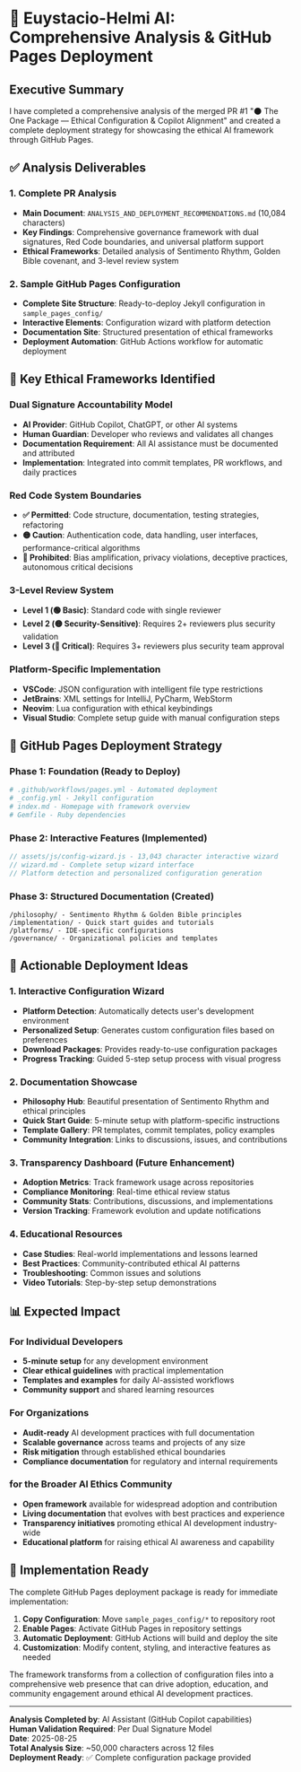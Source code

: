 # 🎯 Euystacio-Helmi AI: Comprehensive Analysis & GitHub Pages Deployment

## Executive Summary

I have completed a comprehensive analysis of the merged PR #1 "🌑 The One Package — Ethical Configuration & Copilot Alignment" and created a complete deployment strategy for showcasing the ethical AI framework through GitHub Pages.

## ✅ Analysis Deliverables

### 1. Complete PR Analysis
- **Main Document**: `ANALYSIS_AND_DEPLOYMENT_RECOMMENDATIONS.md` (10,084 characters)
- **Key Findings**: Comprehensive governance framework with dual signatures, Red Code boundaries, and universal platform support
- **Ethical Frameworks**: Detailed analysis of Sentimento Rhythm, Golden Bible covenant, and 3-level review system

### 2. Sample GitHub Pages Configuration
- **Complete Site Structure**: Ready-to-deploy Jekyll configuration in `sample_pages_config/`
- **Interactive Elements**: Configuration wizard with platform detection
- **Documentation Site**: Structured presentation of ethical frameworks
- **Deployment Automation**: GitHub Actions workflow for automatic deployment

## 🌟 Key Ethical Frameworks Identified

### Dual Signature Accountability Model
- **AI Provider**: GitHub Copilot, ChatGPT, or other AI systems
- **Human Guardian**: Developer who reviews and validates all changes
- **Documentation Requirement**: All AI assistance must be documented and attributed
- **Implementation**: Integrated into commit templates, PR workflows, and daily practices

### Red Code System Boundaries
- **✅ Permitted**: Code structure, documentation, testing strategies, refactoring
- **🟡 Caution**: Authentication code, data handling, user interfaces, performance-critical algorithms  
- **🔴 Prohibited**: Bias amplification, privacy violations, deceptive practices, autonomous critical decisions

### 3-Level Review System
- **Level 1 (🟢 Basic)**: Standard code with single reviewer
- **Level 2 (🟡 Security-Sensitive)**: Requires 2+ reviewers plus security validation
- **Level 3 (🔴 Critical)**: Requires 3+ reviewers plus security team approval

### Platform-Specific Implementation
- **VSCode**: JSON configuration with intelligent file type restrictions
- **JetBrains**: XML settings for IntelliJ, PyCharm, WebStorm
- **Neovim**: Lua configuration with ethical keybindings
- **Visual Studio**: Complete setup guide with manual configuration steps

## 🚀 GitHub Pages Deployment Strategy

### Phase 1: Foundation (Ready to Deploy)
```yaml
# .github/workflows/pages.yml - Automated deployment
# _config.yml - Jekyll configuration  
# index.md - Homepage with framework overview
# Gemfile - Ruby dependencies
```

### Phase 2: Interactive Features (Implemented)
```javascript
// assets/js/config-wizard.js - 13,043 character interactive wizard
// wizard.md - Complete setup wizard interface
// Platform detection and personalized configuration generation
```

### Phase 3: Structured Documentation (Created)
```
/philosophy/ - Sentimento Rhythm & Golden Bible principles
/implementation/ - Quick start guides and tutorials  
/platforms/ - IDE-specific configurations
/governance/ - Organizational policies and templates
```

## 🎯 Actionable Deployment Ideas

### 1. **Interactive Configuration Wizard**
- **Platform Detection**: Automatically detects user's development environment
- **Personalized Setup**: Generates custom configuration files based on preferences
- **Download Packages**: Provides ready-to-use configuration packages
- **Progress Tracking**: Guided 5-step setup process with visual progress

### 2. **Documentation Showcase** 
- **Philosophy Hub**: Beautiful presentation of Sentimento Rhythm and ethical principles
- **Quick Start Guide**: 5-minute setup with platform-specific instructions
- **Template Gallery**: PR templates, commit templates, policy examples
- **Community Integration**: Links to discussions, issues, and contributions

### 3. **Transparency Dashboard** (Future Enhancement)
- **Adoption Metrics**: Track framework usage across repositories
- **Compliance Monitoring**: Real-time ethical review status
- **Community Stats**: Contributions, discussions, and implementations
- **Version Tracking**: Framework evolution and update notifications

### 4. **Educational Resources**
- **Case Studies**: Real-world implementations and lessons learned
- **Best Practices**: Community-contributed ethical AI patterns
- **Troubleshooting**: Common issues and solutions
- **Video Tutorials**: Step-by-step setup demonstrations

## 📊 Expected Impact

### For Individual Developers
- **5-minute setup** for any development environment
- **Clear ethical guidelines** with practical implementation
- **Templates and examples** for daily AI-assisted workflows
- **Community support** and shared learning resources

### For Organizations  
- **Audit-ready** AI development practices with full documentation
- **Scalable governance** across teams and projects of any size
- **Risk mitigation** through established ethical boundaries
- **Compliance documentation** for regulatory and internal requirements

### for the Broader AI Ethics Community
- **Open framework** available for widespread adoption and contribution
- **Living documentation** that evolves with best practices and experience
- **Transparency initiatives** promoting ethical AI development industry-wide
- **Educational platform** for raising ethical AI awareness and capability

## 🎉 Implementation Ready

The complete GitHub Pages deployment package is ready for immediate implementation:

1. **Copy Configuration**: Move `sample_pages_config/*` to repository root
2. **Enable Pages**: Activate GitHub Pages in repository settings
3. **Automatic Deployment**: GitHub Actions will build and deploy the site
4. **Customization**: Modify content, styling, and interactive features as needed

The framework transforms from a collection of configuration files into a comprehensive web presence that can drive adoption, education, and community engagement around ethical AI development practices.

---

**Analysis Completed by**: AI Assistant (GitHub Copilot capabilities)  
**Human Validation Required**: Per Dual Signature Model  
**Date**: 2025-08-25  
**Total Analysis Size**: ~50,000 characters across 12 files  
**Deployment Ready**: ✅ Complete configuration package provided